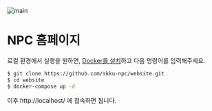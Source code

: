 ![main](https://raw.githubusercontent.com/skku-npc/class-intermediate/master/image/logo.jpg)

# NPC 홈페이지
로컬 환경에서 실행을 원하면, [Docker를 설치](https://docs.docker.com/get-docker/)하고 다음 명령어를 입력해주세요.

```sh
$ git clone https://github.com/skku-npc/website.git
$ cd website
$ docker-compose up -d
```

이후 http://localhost/ 에 접속하면 됩니다.
